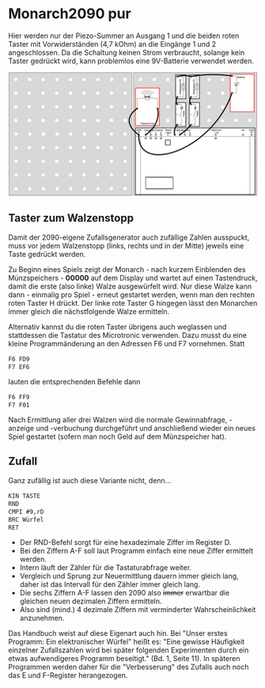 # Monarch2090 pur

Hier werden nur der Piezo-Summer an Ausgang 1 und die beiden roten Taster mit Vorwiderständen (4,7 kOhm) an die Eingänge 1 und 2 angeschlossen. Da die Schaltung keinen Strom verbraucht, solange kein Taster gedrückt wird, kann problemlos eine 9V-Batterie verwendet werden. 

![Schaltplan](/pics/SchaltungPur.png)

## Taster zum Walzenstopp

Damit der 2090-eigene Zufallsgenerator auch zufällige Zahlen ausspuckt, muss vor jedem Walzenstopp (links, rechts und in der Mitte) jeweils eine Taste gedrückt werden.

Zu Beginn eines Spiels zeigt der Monarch - nach kurzem Einblenden des Münzspeichers - **00000** auf dem Display und wartet auf einen Tastendruck, damit die erste (also linke) Walze ausgewürfelt wird. Nur diese Walze kann dann - einmalig pro Spiel - erneut gestartet werden, wenn man den rechten roten Taster H drückt. Der linke rote Taster G hingegen lässt den Monarchen immer gleich die nächstfolgende Walze ermitteln. 

Alternativ kannst du die roten Taster übrigens auch weglassen und stattdessen die Tastatur des Microtronic verwenden. Dazu musst du eine kleine Programmänderung an den Adressen F6 und F7 vornehmen. Statt
```
F6 FD9     
F7 EF6      
```
lauten die entsprechenden Befehle dann
```
F6 FF9     
F7 F01      
```

Nach Ermittlung aller drei Walzen wird die normale Gewinnabfrage, -anzeige und -verbuchung durchgeführt und anschließend wieder ein neues Spiel gestartet (sofern man noch Geld auf dem Münzspeicher hat).

## Zufall

Ganz zufällig ist auch diese Variante nicht, denn...
```
KIN TASTE
RND
CMPI #9,rD
BRC Würfel
RET
```

- Der RND-Befehl sorgt für eine hexadezimale Ziffer im Register D.
- Bei den Ziffern A-F soll laut Programm einfach eine neue Ziffer ermittelt werden.
- Intern läuft der Zähler für die Tastaturabfrage weiter.
- Vergleich und Sprung zur Neuermittlung dauern immer gleich lang, daher ist das Intervall für den Zähler immer gleich lang.
- Die sechs Ziffern A-F lassen den 2090 also ~~immer~~ erwartbar die gleichen neuen dezimalen Ziffern ermitteln.
- Also sind (mind.) 4 dezimale Ziffern mit verminderter Wahrscheinlichkeit anzunehmen.

Das Handbuch weist auf diese Eigenart auch hin. Bei "Unser erstes Programm: Ein elektronischer Würfel" heißt es: "Eine gewisse Häufigkeit einzelner Zufallszahlen wird bei später folgenden Experimenten durch ein etwas aufwendigeres Programm beseitigt." (Bd. 1, Seite 11). In späteren Programmen werden daher für die "Verbesserung" des Zufalls auch noch das E und F-Register herangezogen.
